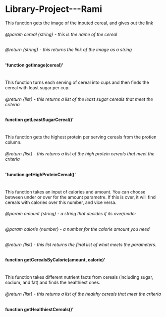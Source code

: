 # Library-Project---Rami

This function gets the image of the inputed cereal, and gives out the link
###### @param cereal {string} - this is the name of the cereal
###### @return {string} - this returns the link of the image as a string
**'function getImage(cereal)'**
#
This function turns each serving of cereal into cups and then finds the cereal with least sugar per cup.
###### @return {list} - this returns a list of the least sugar cereals that meet the criteria
**function getLeastSugarCereal()'**
#
This function gets the highest protein per serving cereals from the protien column. 
###### @return {list} - this returns a list of the high protein cereals that meet the criteria
**'function getHighProteinCereal()'**
#
This function takes an input of calories and amount. You can choose between under or over for the amount parametre. If this is over, it will find cereals with calories over this number, and vice versa. 
###### @param amount {string} - a string that decides if its over/under
###### @param calorie {number} - a number for the calorie amount you need
###### @return {list} - this list returns the final list of what meets the parameters. 
**function getCerealsByCalorie(amount, calorie)'**
#
This function takes different nutrient facts from cereals (including sugar, sodium, and fat) and finds the healthiest ones.
###### @return {list} - this returns a list of the healthy cereals that meet the criteria
**function getHealthiestCereals()'**
